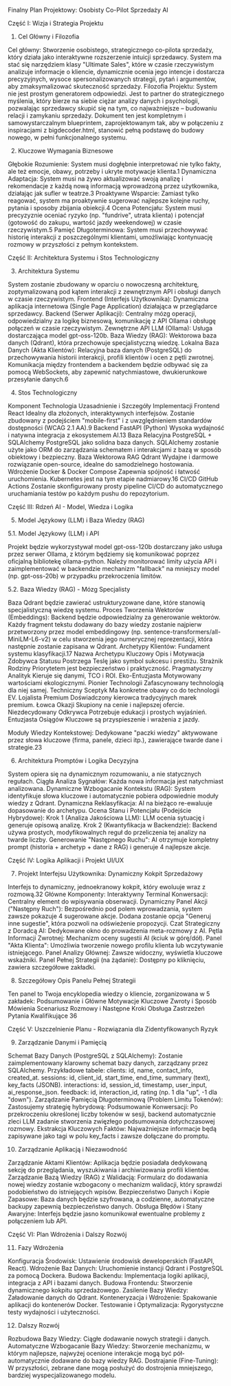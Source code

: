 
Finalny Plan Projektowy: Osobisty Co-Pilot Sprzedaży AI


Część I: Wizja i Strategia Projektu


1. Cel Główny i Filozofia

Cel główny: Stworzenie osobistego, strategicznego co-pilota sprzedaży, który działa jako interaktywne rozszerzenie intuicji sprzedawcy. System ma stać się narzędziem klasy "Ultimate Sales", które w czasie rzeczywistym analizuje informacje o kliencie, dynamicznie ocenia jego intencje i dostarcza precyzyjnych, wysoce spersonalizowanych strategii, pytań i argumentów, aby zmaksymalizować skuteczność sprzedaży.
Filozofia Projektu: System nie jest prostym generatorem odpowiedzi. Jest to partner do strategicznego myślenia, który bierze na siebie ciężar analizy danych i psychologii, pozwalając sprzedawcy skupić się na tym, co najważniejsze – budowaniu relacji i zamykaniu sprzedaży. Dokument ten jest kompletnym i samowystarczalnym blueprintem, zaprojektowanym tak, aby w połączeniu z inspiracjami z bigdecoder.html, stanowić pełną podstawę do budowy nowego, w pełni funkcjonalnego systemu.

2. Kluczowe Wymagania Biznesowe

Głębokie Rozumienie: System musi dogłębnie interpretować nie tylko fakty, ale też emocje, obawy, potrzeby i ukryte motywacje klienta.1
Dynamiczna Adaptacja: System musi na żywo aktualizować swoją analizę i rekomendacje z każdą nową informacją wprowadzoną przez użytkownika, działając jak sufler w teatrze.3
Proaktywne Wsparcie: Zamiast tylko reagować, system ma proaktywnie sugerować najlepsze kolejne ruchy, pytania i sposoby zbijania obiekcji.4
Ocena Potencjału: System musi precyzyznie oceniać ryzyko (np. "fundrive", utrata klienta) i potencjał (gotowość do zakupu, wartość jazdy weekendowej) w czasie rzeczywistym.5
Pamięć Długoterminowa: System musi przechowywać historię interakcji z poszczególnymi klientami, umożliwiając kontynuację rozmowy w przyszłości z pełnym kontekstem.

Część II: Architektura Systemu i Stos Technologiczny


3. Architektura Systemu

System zostanie zbudowany w oparciu o nowoczesną architekturę, zoptymalizowaną pod kątem interakcji z zewnętrznym API i obsługi danych w czasie rzeczywistym.
Frontend (Interfejs Użytkownika): Dynamiczna aplikacja internetowa (Single Page Application) działająca w przeglądarce sprzedawcy.
Backend (Serwer Aplikacji): Centralny mózg operacji, odpowiedzialny za logikę biznesową, komunikację z API Ollama i obsługę połączeń w czasie rzeczywistym.
Zewnętrzne API LLM (Ollama): Usługa dostarczająca model gpt-oss-120b.
Baza Wiedzy (RAG): Wektorowa baza danych (Qdrant), która przechowuje specjalistyczną wiedzę.
Lokalna Baza Danych (Akta Klientów): Relacyjna baza danych (PostgreSQL) do przechowywania historii interakcji, profili klientów i ocen z pętli zwrotnej.
Komunikacja między frontendem a backendem będzie odbywać się za pomocą WebSockets, aby zapewnić natychmiastowe, dwukierunkowe przesyłanie danych.6

4. Stos Technologiczny


Komponent
Technologia
Uzasadnienie i Szczegóły Implementacji
Frontend
React
Idealny dla złożonych, interaktywnych interfejsów. Zostanie zbudowany z podejściem "mobile-first" i z uwzględnieniem standardów dostępności (WCAG 2.1 AA).9
Backend
FastAPI (Python)
Wysoka wydajność i natywna integracja z ekosystemem AI.13
Baza Relacyjna
PostgreSQL + SQLAlchemy
PostgreSQL jako solidna baza danych. SQLAlchemy zostanie użyte jako ORM do zarządzania schematem i interakcjami z bazą w sposób obiektowy i bezpieczny.
Baza Wektorowa RAG
Qdrant
Wydajne i darmowe rozwiązanie open-source, idealne do samodzielnego hostowania.
Wdrożenie
Docker & Docker Compose
Zapewnia spójność i łatwość uruchomienia. Kubernetes jest na tym etapie nadmiarowy.16
CI/CD
GitHub Actions
Zostanie skonfigurowany prosty pipeline CI/CD do automatycznego uruchamiania testów po każdym pushu do repozytorium.


Część III: Rdzeń AI - Model, Wiedza i Logika


5. Model Językowy (LLM) i Baza Wiedzy (RAG)


5.1. Model Językowy (LLM) i API

Projekt będzie wykorzystywał model gpt-oss-120b dostarczany jako usługa przez serwer Ollama, z którym będziemy się komunikować poprzez oficjalną bibliotekę ollama-python. Należy monitorować limity użycia API i zaimplementować w backendzie mechanizm "fallback" na mniejszy model (np. gpt-oss-20b) w przypadku przekroczenia limitów.

5.2. Baza Wiedzy (RAG) - Mózg Specjalisty

Baza Qdrant będzie zawierać ustrukturyzowane dane, które stanowią specjalistyczną wiedzę systemu.
Proces Tworzenia Wektorów (Embeddings): Backend będzie odpowiedzialny za generowanie wektorów. Każdy fragment tekstu dodawany do bazy wiedzy zostanie najpierw przetworzony przez model embeddingowy (np. sentence-transformers/all-MiniLM-L6-v2) w celu stworzenia jego numerycznej reprezentacji, która następnie zostanie zapisana w Qdrant.
Archetypy Klientów: Fundament systemu klasyfikacji.17
Nazwa Archetypu
Kluczowy Opis i Motywacja
Zdobywca Statusu
Postrzega Teslę jako symbol sukcesu i prestiżu.
Strażnik Rodziny
Priorytetem jest bezpieczeństwo i praktyczność.
Pragmatyczny Analityk
Kieruje się danymi, TCO i ROI.
Eko-Entuzjasta
Motywowany wartościami ekologicznymi.
Pionier Technologii
Zafascynowany technologią dla niej samej.
Techniczny Sceptyk
Ma konkretne obawy co do technologii EV.
Lojalista Premium
Doświadczony kierowca tradycyjnych marek premium.
Łowca Okazji
Skupiony na cenie i najlepszej ofercie.
Niezdecydowany Odkrywca
Potrzebuje edukacji i prostych wyjaśnień.
Entuzjasta Osiągów
Kluczowe są przyspieszenie i wrażenia z jazdy.

Moduły Wiedzy Kontekstowej: Dedykowane "paczki wiedzy" aktywowane przez słowa kluczowe (firma, panele, dzieci itp.), zawierające twarde dane i strategie.23

6. Architektura Promptów i Logika Decyzyjna

System opiera się na dynamicznym rozumowaniu, a nie statycznych regułach.
Ciągła Analiza Sygnałów: Każda nowa informacja jest natychmiast analizowana.
Dynamiczne Wzbogacanie Kontekstu (RAG): System identyfikuje słowa kluczowe i automatycznie pobiera odpowiednie moduły wiedzy z Qdrant.
Dynamiczna Reklasyfikacja: AI na bieżąco re-ewaluuje dopasowanie do archetypu.
Ocena Stanu i Potencjału (Podejście Hybrydowe):
Krok 1 (Analiza Jakościowa LLM): LLM ocenia sytuację i generuje opisową analizę.
Krok 2 (Kwantyfikacja w Backendzie): Backend używa prostych, modyfikowalnych reguł do przeliczenia tej analizy na twarde liczby.
Generowanie "Następnego Ruchu": AI otrzymuje kompletny prompt (historia + archetyp + dane z RAG) i generuje 4 najlepsze akcje.

Część IV: Logika Aplikacji i Projekt UI/UX


7. Projekt Interfejsu Użytkownika: Dynamiczny Kokpit Sprzedażowy

Interfejs to dynamiczny, jednoekranowy kokpit, który ewoluuje wraz z rozmową.32
Główne Komponenty:
Interaktywny Terminal Konwersacji: Centralny element do wpisywania obserwacji.
Dynamiczny Panel Akcji ("Następny Ruch"): Bezpośrednio pod polem wprowadzania, system zawsze pokazuje 4 sugerowane akcje. Dodana zostanie opcja "Generuj inne sugestie", która pozwoli na odświeżenie propozycji.
Czat Strategiczny z Doradcą AI: Dedykowane okno do prowadzenia meta-rozmowy z AI.
Pętla Informacji Zwrotnej: Mechanizm oceny sugestii AI (kciuk w górę/dół).
Panel "Akta Klienta": Umożliwia tworzenie nowego profilu klienta lub wczytywanie istniejącego.
Panel Analizy Głównej: Zawsze widoczny, wyświetla kluczowe wskaźniki.
Panel Pełnej Strategii (na żądanie): Dostępny po kliknięciu, zawiera szczegółowe zakładki.

8. Szczegółowy Opis Panelu Pełnej Strategii

Ten panel to Twoja encyklopedia wiedzy o kliencie, zorganizowana w 5 zakładek:
Podsumowanie i Główne Motywacje
Kluczowe Zwroty i Sposób Mówienia
Scenariusz Rozmowy i Następne Kroki
Obsługa Zastrzeżeń
Pytania Kwalifikujące 36

Część V: Uszczelnienie Planu - Rozwiązania dla Zidentyfikowanych Ryzyk


9. Zarządzanie Danymi i Pamięcią

Schemat Bazy Danych (PostgreSQL z SQLAlchemy): Zostanie zaimplementowany klarowny schemat bazy danych, zarządzany przez SQLAlchemy. Przykładowe tabele:
clients: id, name, contact_info, created_at.
sessions: id, client_id, start_time, end_time, summary (text), key_facts (JSONB).
interactions: id, session_id, timestamp, user_input, ai_response_json.
feedback: id, interaction_id, rating (np. 1 dla "up", -1 dla "down").
Zarządzanie Pamięcią Długoterminową (Problem Limitu Tokenów): Zastosujemy strategię hybrydową:
Podsumowanie Konwersacji: Po przekroczeniu określonej liczby tokenów w sesji, backend automatycznie zleci LLM zadanie stworzenia zwięzłego podsumowania dotychczasowej rozmowy.
Ekstrakcja Kluczowych Faktów: Najważniejsze informacje będą zapisywane jako tagi w polu key_facts i zawsze dołączane do promptu.

10. Zarządzanie Aplikacją i Niezawodność

Zarządzanie Aktami Klientów: Aplikacja będzie posiadała dedykowaną sekcję do przeglądania, wyszukiwania i archiwizowania profili klientów.
Zarządzanie Bazą Wiedzy (RAG) z Walidacją: Formularz do dodawania nowej wiedzy zostanie wzbogacony o mechanizm walidacji, który sprawdzi podobieństwo do istniejących wpisów.
Bezpieczeństwo Danych i Kopie Zapasowe: Baza danych będzie szyfrowana, a codzienne, automatyczne backupy zapewnią bezpieczeństwo danych.
Obsługa Błędów i Stany Awaryjne: Interfejs będzie jasno komunikował ewentualne problemy z połączeniem lub API.

Część VI: Plan Wdrożenia i Dalszy Rozwój


11. Fazy Wdrożenia

Konfiguracja Środowisk: Ustawienie środowisk deweloperskich (FastAPI, React).
Wdrożenie Baz Danych: Uruchomienie instancji Qdrant i PostgreSQL za pomocą Dockera.
Budowa Backendu: Implementacja logiki aplikacji, integracja z API i bazami danych.
Budowa Frontendu: Stworzenie dynamicznego kokpitu sprzedażowego.
Zasilenie Bazy Wiedzy: Załadowanie danych do Qdrant.
Konteneryzacja i Wdrożenie: Spakowanie aplikacji do kontenerów Docker.
Testowanie i Optymalizacja: Rygorystyczne testy wydajności i użyteczności.

12. Dalszy Rozwój

Rozbudowa Bazy Wiedzy: Ciągłe dodawanie nowych strategii i danych.
Automatyczne Wzbogacanie Bazy Wiedzy: Stworzenie mechanizmu, w którym najlepsze, najwyżej ocenione interakcje mogą być pół-automatycznie dodawane do bazy wiedzy RAG.
Dostrajanie (Fine-Tuning): W przyszłości, zebrane dane mogą posłużyć do dostrojenia mniejszego, bardziej wyspecjalizowanego modelu.
